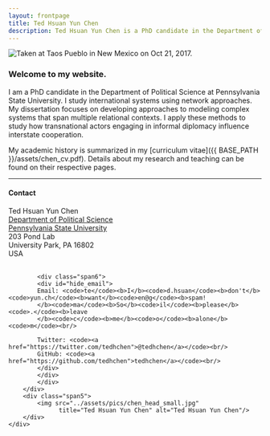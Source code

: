 ```yaml
---
layout: frontpage
title: Ted Hsuan Yun Chen
description: Ted Hsuan Yun Chen is a PhD candidate in the Department of Political Science at Pennsylvania State University.
---
```




<div class="container-narrownomargin">
<img src="../assets/pics/home_open.jpg" 
		title= "Taken at Taos Pueblo in New Mexico on Oct 21, 2017." alt="Taken at Taos Pueblo in New Mexico on Oct 21, 2017."/>
</div>



### Welcome to my website.

I am a PhD candidate in the Department of Political Science at Pennsylvania State University. I study international systems using network approaches. My dissertation focuses on developing approaches to modeling complex systems that span multiple relational contexts. I apply these methods to study how transnational actors engaging in informal diplomacy influence interstate cooperation.

My academic history is summarized in my [curriculum vitae]({{ BASE_PATH }}/assets/chen_cv.pdf). Details about my research and teaching can be found on their respective pages.<br/>


---

<div class="container-narrownomargin">
    <div class="row-fluid">
        <div class="span7">
		<h4><a name="contact"></a>Contact</h4>
		<div class="row-fluid">
		<div class="span6">
            Ted Hsuan Yun Chen<br/>
            <a href="http://polisci.la.psu.edu">Department of Political Science</a><br/>
            <a href="http://www.psu.edu">Pennsylvania State University</a><br/>
            203 Pond Lab<br/>
            University Park, PA 16802<br/>
            USA<br/><br/>
			</div>
			
			<div class="span6">
            <div id="hide_email">
            Email: <code>te</code><b>I</b><code>d.hsuan</code><b>don't</b><code>yun.ch</code><b>want</b><code>en@g</code><b>spam!
            </b><code>ma</code><b>So</b><code>il</code><b>please</b><code>.</code><b>leave
            </b><code>c</code><b>me</b><code>o</code><b>alone</b><code>m</code><br/>
			
			Twitter: <code><a href="https://twitter.com/tedhchen">@tedhchen</a></code><br/>
			GitHub: <code><a href="https://github.com/tedhchen">tedhchen</a></code><br/>
			</div>
            </div>
			</div>
        </div>
        <div class="span5">
            <img src="../assets/pics/chen_head_small.jpg"
                  title="Ted Hsuan Yun Chen" alt="Ted Hsuan Yun Chen"/>
        </div>
    </div>
</div>






